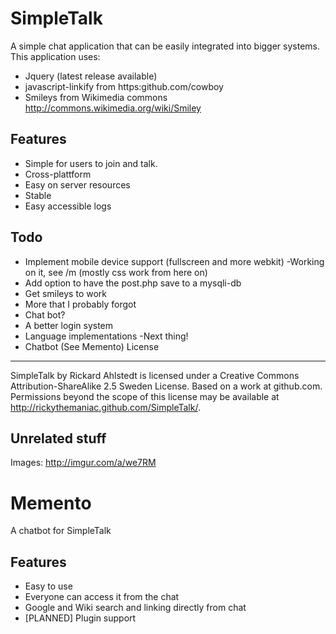 SimpleTalk
========
A simple chat application that can be easily integrated into bigger systems.
This application uses:
- Jquery (latest release available)
- javascript-linkify from https:github.com/cowboy
- Smileys from Wikimedia commons http://commons.wikimedia.org/wiki/Smiley

Features
--------
- Simple for users to join and talk.
- Cross-plattform
- Easy on server resources
- Stable
- Easy accessible logs

Todo
----
- Implement mobile device support (fullscreen and more webkit) -Working on it, see /m (mostly css work from here on)
- Add option to have the post.php save to a mysqli-db
- Get smileys to work
- More that I probably forgot
- Chat bot?
- A better login system
- Language implementations -Next thing!
- Chatbot (See Memento)
License
-------
SimpleTalk by Rickard Ahlstedt is licensed under a Creative Commons Attribution-ShareAlike 2.5 Sweden License.
Based on a work at github.com.
Permissions beyond the scope of this license may be available at http://rickythemaniac.github.com/SimpleTalk/.

Unrelated stuff
---------------
Images: http://imgur.com/a/we7RM

Memento
=======
A chatbot for SimpleTalk

Features
--------
- Easy to use
- Everyone can access it from the chat
- Google and Wiki search and linking directly from chat
- [PLANNED] Plugin support